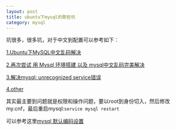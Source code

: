```yaml
---
layout: post
title: ubuntu下mysql的那些坑
category: mysql
---
```

坑很多，很多坑，对于中文到配置可以参考如下：

[1.Ubuntu下MySQL中文乱码解决](http://blog.csdn.net/zht666/article/details/8783396)

[2.再次尝试 用 Mysql 环境搭建 以及 mysql中文乱码完美解决](http://blog.csdn.net/jiacai2050/article/details/11782287)

[3.解决mysql: unrecognized service错误](http://www.ctohome.com/FuWuQi/aa/511.html)

[4.other](http://ubuntuforums.org/showthread.php?t=1811158)

其实最主要到问题就是权限和操作问题，要以root到身份切入，然后修改my.cnf，最后重启mysql:`service mysql restart`

可以参考这里[mysql 默认编码设置](http://hi.baidu.com/weiokx/item/3cbc1d5569b11700e7c4a525)

